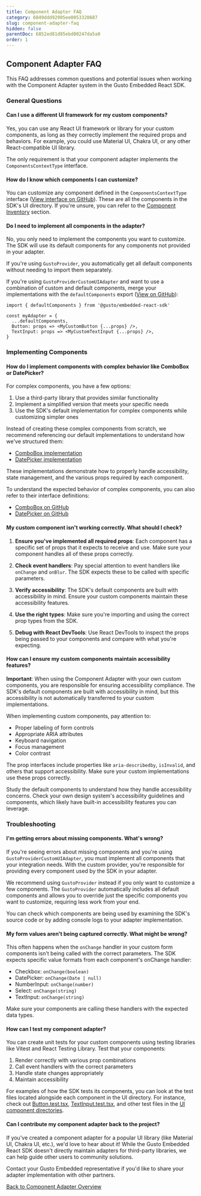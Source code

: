 ```yaml
---
title: Component Adapter FAQ
category: 6849ddd92905ee0053320687
slug: component-adapter-faq
hidden: false
parentDoc: 6852ed81d85ebd00247da5a0
order: 1
---
```


## Component Adapter FAQ

This FAQ addresses common questions and potential issues when working with the Component Adapter system in the Gusto Embedded React SDK.

### General Questions

#### Can I use a different UI framework for my custom components?

Yes, you can use any React UI framework or library for your custom components, as long as they correctly implement the required props and behaviors. For example, you could use Material UI, Chakra UI, or any other React-compatible UI library.

The only requirement is that your component adapter implements the `ComponentsContextType` interface.

#### How do I know which components I can customize?

You can customize any component defined in the `ComponentsContextType` interface ([View interface on GitHub](https://github.com/Gusto/embedded-react-sdk/blob/main/src/contexts/ComponentAdapter/useComponentContext.ts)). These are all the components in the SDK's UI directory. If you're unsure, you can refer to the [Component Inventory](./component-inventory) section.

#### Do I need to implement all components in the adapter?

No, you only need to implement the components you want to customize. The SDK will use its default components for any components not provided in your adapter.

If you're using `GustoProvider`, you automatically get all default components without needing to import them separately.

If you're using `GustoProviderCustomUIAdapter` and want to use a combination of custom and default components, merge your implementations with the `defaultComponents` export ([View on GitHub](https://github.com/Gusto/embedded-react-sdk/blob/main/src/contexts/ComponentAdapter/adapters/defaultComponentAdapter.tsx)):

```tsx
import { defaultComponents } from '@gusto/embedded-react-sdk'

const myAdapter = {
  ...defaultComponents,
  Button: props => <MyCustomButton {...props} />,
  TextInput: props => <MyCustomTextInput {...props} />,
}
```

### Implementing Components

#### How do I implement components with complex behavior like ComboBox or DatePicker?

For complex components, you have a few options:

1. Use a third-party library that provides similar functionality
2. Implement a simplified version that meets your specific needs
3. Use the SDK's default implementation for complex components while customizing simpler ones

Instead of creating these complex components from scratch, we recommend referencing our default implementations to understand how we've structured them:

- [ComboBox implementation](https://github.com/Gusto/embedded-react-sdk/blob/main/src/contexts/ComponentAdapter/adapters/defaultComponentAdapter.tsx)
- [DatePicker implementation](https://github.com/Gusto/embedded-react-sdk/blob/main/src/contexts/ComponentAdapter/adapters/defaultComponentAdapter.tsx)

These implementations demonstrate how to properly handle accessibility, state management, and the various props required by each component.

To understand the expected behavior of complex components, you can also refer to their interface definitions:

- [ComboBox on GitHub](https://github.com/Gusto/embedded-react-sdk/tree/main/src/components/Common/UI/ComboBox)
- [DatePicker on GitHub](https://github.com/Gusto/embedded-react-sdk/tree/main/src/components/Common/UI/DatePicker)

#### My custom component isn't working correctly. What should I check?

1. **Ensure you've implemented all required props**: Each component has a specific set of props that it expects to receive and use. Make sure your component handles all of these props correctly.

2. **Check event handlers**: Pay special attention to event handlers like `onChange` and `onBlur`. The SDK expects these to be called with specific parameters.

3. **Verify accessibility**: The SDK's default components are built with accessibility in mind. Ensure your custom components maintain these accessibility features.

4. **Use the right types**: Make sure you're importing and using the correct prop types from the SDK.

5. **Debug with React DevTools**: Use React DevTools to inspect the props being passed to your components and compare with what you're expecting.

#### How can I ensure my custom components maintain accessibility features?

**Important**: When using the Component Adapter with your own custom components, you are responsible for ensuring accessibility compliance. The SDK's default components are built with accessibility in mind, but this accessibility is not automatically transferred to your custom implementations.

When implementing custom components, pay attention to:

- Proper labeling of form controls
- Appropriate ARIA attributes
- Keyboard navigation
- Focus management
- Color contrast

The prop interfaces include properties like `aria-describedby`, `isInvalid`, and others that support accessibility. Make sure your custom implementations use these props correctly.

Study the default components to understand how they handle accessibility concerns. Check your own design system's accessibility guidelines and components, which likely have built-in accessibility features you can leverage.

### Troubleshooting

#### I'm getting errors about missing components. What's wrong?

If you're seeing errors about missing components and you're using `GustoProviderCustomUIAdapter`, you must implement all components that your integration needs. With the custom provider, you're responsible for providing every component used by the SDK in your adapter.

We recommend using `GustoProvider` instead if you only want to customize a few components. The `GustoProvider` automatically includes all default components and allows you to override just the specific components you want to customize, requiring less work from your end.

You can check which components are being used by examining the SDK's source code or by adding console logs to your adapter implementation.

#### My form values aren't being captured correctly. What might be wrong?

This often happens when the `onChange` handler in your custom form components isn't being called with the correct parameters. The SDK expects specific value formats from each component's onChange handler:

- Checkbox: `onChange(boolean)`
- DatePicker: `onChange(Date | null)`
- NumberInput: `onChange(number)`
- Select: `onChange(string)`
- TextInput: `onChange(string)`

Make sure your components are calling these handlers with the expected data types.

#### How can I test my component adapter?

You can create unit tests for your custom components using testing libraries like Vitest and React Testing Library. Test that your components:

1. Render correctly with various prop combinations
2. Call event handlers with the correct parameters
3. Handle state changes appropriately
4. Maintain accessibility

For examples of how the SDK tests its components, you can look at the test files located alongside each component in the UI directory. For instance, check out [Button.test.tsx](https://github.com/Gusto/embedded-react-sdk/blob/main/src/components/Common/UI/Button/Button.test.tsx), [TextInput.test.tsx](https://github.com/Gusto/embedded-react-sdk/blob/main/src/components/Common/UI/TextInput/TextInput.test.tsx), and other test files in the [UI component directories](https://github.com/Gusto/embedded-react-sdk/tree/main/src/components/Common/UI).

#### Can I contribute my component adapter back to the project?

If you've created a component adapter for a popular UI library (like Material UI, Chakra UI, etc.), we'd love to hear about it! While the Gusto Embedded React SDK doesn't directly maintain adapters for third-party libraries, we can help guide other users to community solutions.

Contact your Gusto Embedded representative if you'd like to share your adapter implementation with other partners.

[Back to Component Adapter Overview](./component-adapter)
